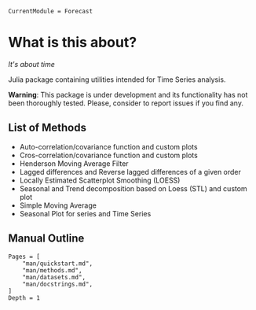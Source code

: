 ```@meta
CurrentModule = Forecast
```

# What is this about?

*It's about time*

Julia package containing utilities intended for Time Series analysis.

**Warning**: This package is under development and its functionality has not been thoroughly tested. Please, consider to report issues if you find any.

## List of Methods

- Auto-correlation/covariance function and custom plots
- Cros-correlation/covariance function and custom plots
- Henderson Moving Average Filter
- Lagged differences and Reverse lagged differences of a given order
- Locally Estimated Scatterplot Smoothing (LOESS)
- Seasonal and Trend decomposition based on Loess (STL) and custom plot
- Simple Moving Average
- Seasonal Plot for series and Time Series

## Manual Outline

```@contents
Pages = [
    "man/quickstart.md",
    "man/methods.md",
    "man/datasets.md",
    "man/docstrings.md",		
]
Depth = 1
```
